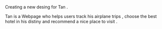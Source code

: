 Creating a new desing for Tan .

Tan is a Webpage who helps users track his airplane trips , choose the best hotel in his distiny and recommend a nice place to visit . 




